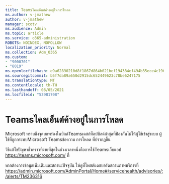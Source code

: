 ```yaml
---
title: Teamsไคลเอ็นต์ค้างอยู่ในการโหลด
ms.author: v-jmathew
author: v-jmathew
manager: scotv
ms.audience: Admin
ms.topic: article
ms.service: o365-administration
ROBOTS: NOINDEX, NOFOLLOW
localization_priority: Normal
ms.collection: Adm_O365
ms.custom:
- "9000701"
- "8019"
ms.openlocfilehash: e9a62890210d8f1867d864b021bef194384ef494b35ece4c1962e4f33ac53272
ms.sourcegitcommit: b5f7da89a650d2915dc652449623c78be6247175
ms.translationtype: MT
ms.contentlocale: th-TH
ms.lasthandoff: 08/05/2021
ms.locfileid: "53981708"
---
```

# <a name="teams-client-is-stuck-on-loading"></a>Teamsไคลเอ็นต์ค้างอยู่ในการโหลด

Microsoft ทราบถึงจุดบกพร่องในบิลด์Teamsเดสก์ท็อปบิลด์ล่าสุดที่ป้องกันไม่ให้ผู้ใช้เข้าสู่ระบบ ผู้ใช้ที่ถูกกระทบMicrosoft Teamsข้อความ การโหลด ที่ปรากฏขึ้น

วิธีแก้ไขปัญหาชั่วคราวที่ง่ายที่สุดในช่วงเวลาหนึ่งคือการใช้Teamsเว็บแอป <https://teams.microsoft.com/> ที่

หากต้องการข้อมูลเพิ่มเติมและสถานะปัจจุบัน ให้ดูที่โพสต์แดชบอร์ดสถานภาพบริการที่ <https://admin.microsoft.com/AdminPortal/Home#/servicehealth/advisories/:/alerts/TM236316>

